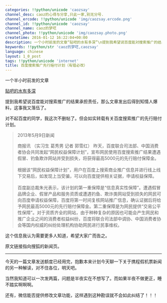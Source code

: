 ```yaml
---
categories: !!python/unicode 'caozsay'
channel_desc: caoz的心得与分享,只此一家,别无分号.
channel_ercode: !!python/unicode 'img/caozsay.ercode.png'
channel_id: !!python/unicode 'caozsay'
channel_name: caoz的梦呓
channel_photo: !!python/unicode 'img/caozsay.photo.png'
createtime: 2016-01-12 16:22:04+00:00
description: 一个小时前发的文章“贴吧的水有多深”\n提到我希望说百度能对搜索推广的结果承担责任，那么文章发出后得到知情人爆料，这事我又落伍了。
keywords: !!python/str 'caoz的梦呓,caozsay'
language: chinese
layout: 1_0_post
tags: !!python/unicode 'internet'
title: 百度搜索推广先行赔付计划（有错必改）
---
```

<div class="rich_media_content" id="js_content">
<p>
         一个半小时前发的文章
        </p>
<p>
<a data_ue_src="http://mp.weixin.qq.com/s?__biz=MzI0MjA1Mjg2Ng==&amp;mid=401273875&amp;idx=1&amp;sn=92a962dada6c1662dc8479caa7c1de79&amp;scene=21#wechat_redirect" href="http://mp.weixin.qq.com/s?__biz=MzI0MjA1Mjg2Ng==&amp;mid=401273875&amp;idx=1&amp;sn=92a962dada6c1662dc8479caa7c1de79&amp;scene=21#wechat_redirect" target="_blank">
          贴吧的水有多深
         </a>
</p>
<p>
</p>
<p>
         提到我希望说百度能对搜索推广的结果承担责任，那么文章发出后得到知情人爆料，这事我又落伍了。
        </p>
<p>
</p>
<p>
         对不起百度的同学，我这次不删帖了。但会如实转载有关百度搜索推广的先行赔付计划。
        </p>
<p>
</p>
<blockquote>
<p>
          2013年5月9日新闻
         </p>
<p>
</p>
<p>
          商报讯 （实习生 葛秀男 记者 郭雪红） 
昨天，百度联合司法部、中国消费者协会共同发起“网民权益保障计划”，宣布网民使用百度搜索推广结果遭遇假冒、钓鱼欺诈网站并受到损失，将获得最高5000元的先行赔付保障金。
          <br/>
<br/>
          根据该“网民权益保障计划”，用户在百度上搜索商业推广信息并进行线上线下交易后，如发现上当受骗，可以向百度提供相关证据，申请权益保障。
          <br/>
<br/>
          百度副总裁朱光表示，该计划的第一重保障是“信息真实性保障”。遭遇假冒品牌企业、假冒产品和服务资质或遭遇钓鱼、欺诈类网站受到损失的网民可向百度申请权益保障，百度将第一时间复核网站推广信息，确认证据后将给予网民最高5000元的先行赔付保障金。第二重保障是为网民提供“交易公平性保障”。对于资质齐全的网站，由于种种复杂的原因也可能会产生网民和推广企业之间的消费者权益纠纷，百度将联合司法部中调协、中国消费者协会等国内权威的纠纷处理机构协助网民进行民事维权。
         </p>
<p>
</p>
</blockquote>
<p>
         这个信息我认为需要更多人知道，希望大家广而告之。
        </p>
<p>
</p>
<p>
         原文链接指向搜狐的新闻页。
        </p>
<p>
</p>
<hr/>
<p>
         今天的一篇文章发送额度已经用完，抱歉本来计划今天聊一下关于携程假机票新闻的另一种解读，对不住各位，明天吧。
        </p>
<p>
</p>
<p>
         当然我知道可以一次发两篇，问题是半夜实在不想写了。而如果半夜不做更正，睡不踏实啊啊啊。
        </p>
<p>
</p>
<p>
         还有，微信能否提供修改文章功能，这样遇到这种勘误就不会如此纠结了！！！
        </p>
</div>